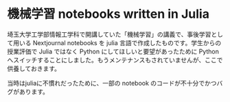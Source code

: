 # 機械学習 notebooks written in Julia
埼玉大学工学部情報工学科で開講していた「機械学習」の講義で、事後学習として用いる Nextjournal notebooks を julia 言語で作成したものです。学生からの授業評価で Julia ではなく Python にしてほしいと要望があったために Python へスイッチすることにしました。もうメンテナンスもされていませんが、ここで供養しておきます。

当時はjuliaに不慣れだったために、一部の notebook のコードが不十分でかつバグがあります。

